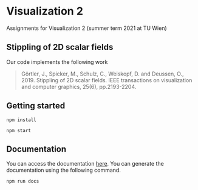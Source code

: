 # Visualization 2

Assignments for Visualization 2 (summer term 2021 at TU Wien)

## Stippling of 2D scalar fields

Our code implements the following work

> Görtler, J., Spicker, M., Schulz, C., Weiskopf, D. and Deussen, O., 2019. Stippling of 2D scalar fields. IEEE transactions on visualization and computer graphics, 25(6), pp.2193-2204.

## Getting started

```
npm install
```

```
npm start
```

## Documentation

You can access the documentation [here](https://jakobtroidl.github.io/vis2/). You can generate the documentation using
the following command.

```
npm run docs
```

